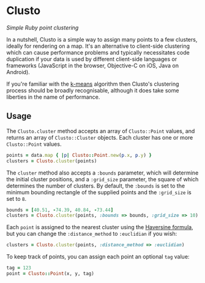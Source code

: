 Clusto
======

*Simple Ruby point clustering*

In a nutshell, Clusto is a simple way to assign many points to a few clusters, ideally for rendering on a map. It's an alternative to client-side clustering which can cause performance problems and typically necessitates code duplication if your data is used by different client-side languages or frameworks (JavaScript in the browser, Objective-C on iOS, Java on Android).

If you're familiar with the [k-means][1] algorithm then Clusto's clustering process should be broadly recognisable, although it does take some liberties in the name of performance.

Usage
-----

The `Clusto.cluster` method accepts an array of `Clusto::Point` values, and returns an array of `Clusto::Cluster` objects. Each cluster has one or more `Clusto::Point` values.


```ruby
points = data.map { |p| Clusto::Point.new(p.x, p.y) }
clusters = Clusto.cluster(points)
```

The `cluster` method also accepts a `:bounds` parameter, which will determine the initial cluster positions, and a `:grid_size` parameter, the square of which determines the number of clusters. By default, the `:bounds` is set to the minimum bounding rectangle of the supplied points and the `:grid_size` is set to `8`.

```ruby
bounds = [40.51, -74.39, 40.84, -73.44]
clusters = Clusto.cluster(points, :bounds => bounds, :grid_size => 10)
```

Each `point` is assigned to the nearest cluster using the [Haversine formula][2], but you can change the `:distance_method` to `:euclidian` if you wish:

```ruby
clusters = Clusto.cluster(points, :distance_method => :euclidian)
```

To keep track of points, you can assign each point an optional `tag` value:

```ruby
tag = 123
point = Clusto::Point(x, y, tag)
```

[1]: http://en.wikipedia.org/wiki/K-means_clustering
[2]: http://en.wikipedia.org/wiki/Haversine_formula